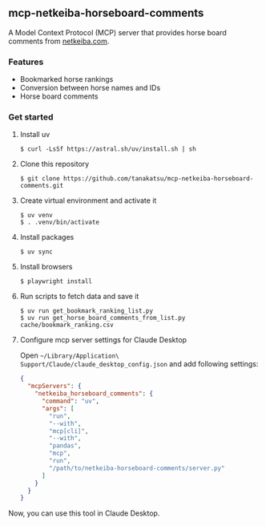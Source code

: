## mcp-netkeiba-horseboard-comments

A Model Context Protocol (MCP) server that provides horse board comments from [netkeiba.com](https://www.netkeiba.com/).

### Features

- Bookmarked horse rankings
- Conversion between horse names and IDs
- Horse board comments

### Get started

1. Install uv
    ```
    $ curl -LsSf https://astral.sh/uv/install.sh | sh
    ```
1. Clone this repository
    ```
    $ git clone https://github.com/tanakatsu/mcp-netkeiba-horseboard-comments.git
    ```
1. Create virtual environment and activate it
    ```
    $ uv venv
    $ . .venv/bin/activate
    ```
1. Install packages
    ```
    $ uv sync
    ```
1. Install browsers
    ```
    $ playwright install
    ```
1. Run scripts to fetch data and save it
    ```
    $ uv run get_bookmark_ranking_list.py
    $ uv run get_horse_board_comments_from_list.py cache/bookmark_ranking.csv
    ```
1. Configure mcp server settings for Claude Desktop

    Open `~/Library/Application\ Support/Claude/claude_desktop_config.json` and add following settings:
    ```json
    {
      "mcpServers": {
        "netkeiba_horseboard_comments": {
          "command": "uv",
          "args": [
            "run",
            "--with",
            "mcp[cli]",
            "--with",
            "pandas",
            "mcp",
            "run",
            "/path/to/netkeiba-horseboard-comments/server.py"
          ]
        }
      }
    }
    ```

Now, you can use this tool in Claude Desktop.
